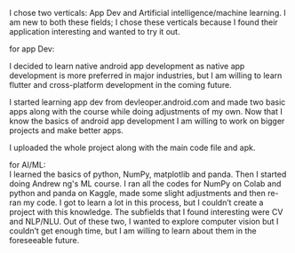 I chose two verticals: App Dev and Artificial intelligence/machine learning.
I am new to both these fields; I chose these verticals because I found their application interesting
and wanted to try it out.

for app Dev:
    
   I decided to learn native android app development as native app development is more preferred in major industries,
    but I am willing to learn flutter and cross-platform development in the coming future.
    
   I started learning app dev from devleoper.android.com and made two basic apps along with the course while doing adjustments of my own. Now that I know the basics of android     app development I am willing to work on bigger projects
    and make better apps.      
    
   I uploaded the whole project along with the main code file and  apk.


for AI/ML:  
    I learned the basics of python, NumPy, matplotlib and panda. Then I started doing Andrew ng's ML course.
    I ran all the codes for NumPy on Colab and python and panda on Kaggle, made some slight adjustments and then re-ran my code. I got to learn a lot in this process, but I        couldn’t create a project with this knowledge.
    The subfields that I found interesting were CV and NLP/NLU.
    Out of these two, I wanted to explore computer vision but I couldn’t get enough time, but I am willing to learn about them in the foreseeable future.


